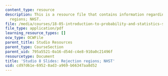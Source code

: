 ```yaml
---
content_type: resource
description: This is a resource file that contains information regarding rejection
  regions; NHST.
file: /media/courses/18-05-introduction-to-probability-and-statistics-spring-2014/cd97d61e69528ad3a969b66347aa8d52_MIT18_05S14_studio8_slides.pdf
file_type: application/pdf
learning_resource_types: []
ocw_type: OCWFile
parent_title: Studio Resources
parent_type: CourseSection
parent_uid: 795a5521-0a16-d54d-c4e8-910a0c21496f
resourcetype: Document
title: 'Studio 8 Slides: Rejection regions; NHST'
uid: cd97d61e-6952-8ad3-a969-b66347aa8d52
---
```

